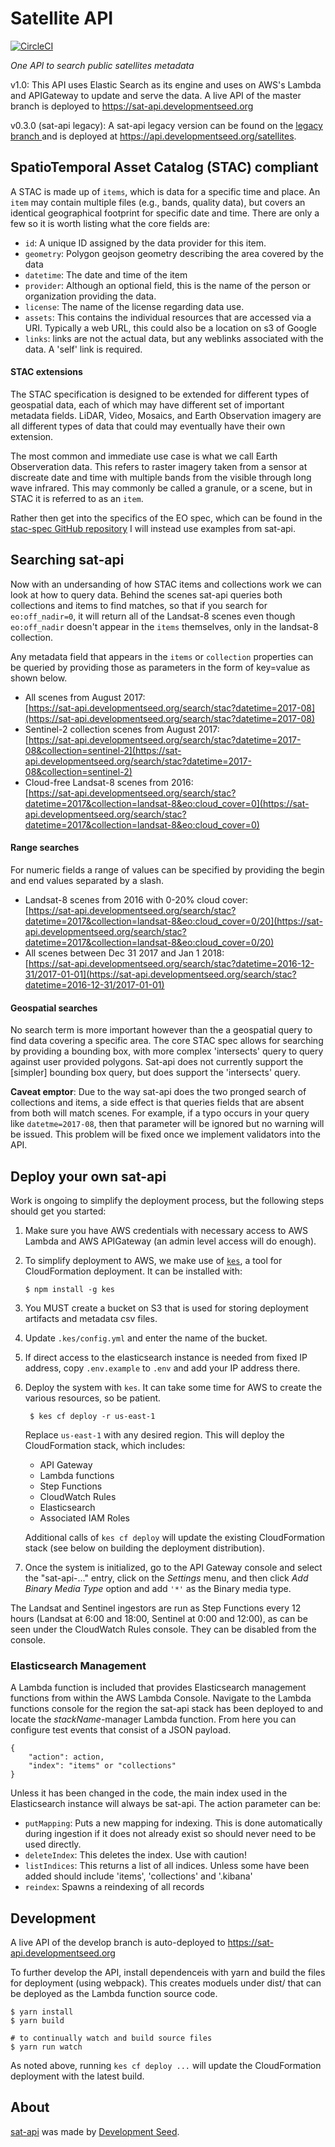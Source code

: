 # Satellite API

[![CircleCI](https://circleci.com/gh/sat-utils/sat-api.svg?style=svg)](https://circleci.com/gh/sat-utils/sat-api)

*One API to search public satellites metadata*

v1.0: This API uses Elastic Search as its engine and uses on AWS's Lambda and APIGateway to update and serve the data. A live API of the master branch is deployed to https://sat-api.developmentseed.org

v0.3.0 (sat-api legacy): A sat-api legacy version can be found on the [legacy branch ](https://github.com/sat-utils/sat-api/tree/legacy) and is deployed at https://api.developmentseed.org/satellites.

## SpatioTemporal Asset Catalog (STAC) compliant

A STAC is made up of `items`, which is data for a specific time and place. An `item` may contain multiple files (e.g., bands, quality data), but covers an identical geographical footprint for specific date and time. There are only a few so it is worth listing what the core fields are:

- `id`: A unique ID assigned by the data provider for this item.
- `geometry`: Polygon geojson geometry describing the area covered by the data
- `datetime`: The date and time of the item
- `provider`: Although an optional field, this is the name of the person or organization providing the data.
- `license`: The name of the license regarding data use.
- `assets`: This contains the individual resources that are accessed via a URI. Typically a web URL, this could also be a location on s3 of Google
- `links`: links are not the actual data, but any weblinks associated with the data. A 'self' link is required.

#### STAC extensions

The STAC specification is designed to be extended for different types of geospatial data, each of which may have different set of important metadata fields. LiDAR, Video, Mosaics, and Earth Observation imagery are all different types of data that could may eventually have their own extension.

The most common and immediate use case is what we call Earth Observeration data. This refers to raster imagery taken from a sensor at discreate date and time with multiple bands from the visible through long wave infrared. This may commonly be called a granule, or a scene, but in STAC it is referred to as an `item`.

Rather then get into the specifics of the EO spec, which can be found in the [stac-spec GitHub repository](https://github.com/radiantearth/stac-spec/blob/master/extensions/stac-eo-spec.md) I will instead use examples from sat-api.


## Searching sat-api

Now with an undersanding of how STAC items and collections work we can look at how to query data. Behind the scenes sat-api queries both collections and items to find matches, so that if you search for `eo:off_nadir=0`, it will return all of the Landsat-8 scenes even though `eo:off_nadir` doesn't appear in the `items` themselves, only in the landsat-8 collection.

Any metadata field that appears in the `items` or `collection` properties can be queried by providing those as parameters in the form of key=value as shown below.

- All scenes from August 2017:   
[https://sat-api.developmentseed.org/search/stac?datetime=2017-08](https://sat-api.developmentseed.org/search/stac?datetime=2017-08)
- Sentinel-2 collection scenes from August 2017:  
[https://sat-api.developmentseed.org/search/stac?datetime=2017-08&collection=sentinel-2](https://sat-api.developmentseed.org/search/stac?datetime=2017-08&collection=sentinel-2)
- Cloud-free Landsat-8 scenes from 2016:  
[https://sat-api.developmentseed.org/search/stac?datetime=2017&collection=landsat-8&eo:cloud_cover=0](https://sat-api.developmentseed.org/search/stac?datetime=2017&collection=landsat-8&eo:cloud_cover=0)

#### Range searches

For numeric fields a range of values can be specified by providing the begin and end values separated by a slash. 

- Landsat-8 scenes from 2016 with 0-20% cloud cover:  
[https://sat-api.developmentseed.org/search/stac?datetime=2017&collection=landsat-8&eo:cloud_cover=0/20](https://sat-api.developmentseed.org/search/stac?datetime=2017&collection=landsat-8&eo:cloud_cover=0/20)
- All scenes between Dec 31 2017 and Jan 1 2018:  
[https://sat-api.developmentseed.org/search/stac?datetime=2016-12-31/2017-01-01](https://sat-api.developmentseed.org/search/stac?datetime=2016-12-31/2017-01-01)

#### Geospatial searches

No search term is more important however than the a geospatial query to find data covering a specific area. The core STAC spec allows for searching by providing a bounding box, with more complex 'intersects' query to query against user provided polygons. Sat-api does not currently support the [simpler] bounding box query, but does support the 'intersects' query.

**Caveat emptor**: Due to the way sat-api does the two pronged search of collections and items, a side effect is that queries fields that are absent from both will match scenes. For example, if a typo occurs in your query like `datetme=2017-08`, then that parameter will be ignored but no warning will be issued. This problem will be fixed once we implement validators into the API.

## Deploy your own sat-api

Work is ongoing to simplify the deployment process, but the following steps should get you started:

1. Make sure you have AWS credentials with necessary access to AWS Lambda and AWS APIGateway (an admin level access will do enough).

2. To simplify deployment to AWS, we make use of [`kes`](http://devseed.com/kes/), a tool for CloudFormation deployment. It can be installed with:

       $ npm install -g kes

3. You MUST create a bucket on S3 that is used for storing deployment artifacts and metadata csv files.

4. Update `.kes/config.yml` and enter the name of the bucket.

5. If direct access to the elasticsearch instance is needed from fixed IP address, copy `.env.example` to `.env` and add your IP address there.

6. Deploy the system with `kes`. It can take some time for AWS to create the various resources, so be patient.

        $ kes cf deploy -r us-east-1
    
    Replace `us-east-1` with any desired region. This will deploy the CloudFormation stack, which includes:

    * API Gateway
    * Lambda functions
    * Step Functions
    * CloudWatch Rules
    * Elasticsearch
    * Associated IAM Roles

    Additional calls of `kes cf deploy` will update the existing CloudFormation stack (see below on building the deployment distribution).

7. Once the system is initialized, go to the API Gateway console and select the "sat-api-..." entry, click on the _Settings_ menu, and then click _Add Binary Media Type_ option and add `'*'` as the Binary media type.

The Landsat and Sentinel ingestors are run as Step Functions every 12 hours (Landsat at 6:00 and 18:00, Sentinel at 0:00 and 12:00), as can be seen under the CloudWatch Rules console. They can be disabled from the console.

### Elasticsearch Management

A Lambda function is included that provides Elasticsearch management functions from within the AWS Lambda Console. Navigate to the Lambda functions console for the region the sat-api stack has been deployed to and locate the *stackName*-manager Lambda function. From here you can configure test events that consist of a JSON payload.

```
{
    "action": action,
    "index": "items" or "collections"
}
```

Unless it has been changed in the code, the main index used in the Elasticsearch instance will always be sat-api. The action parameter can be:

- `putMapping`: Puts a new mapping for indexing. This is done automatically during ingestion if it does not already exist so should never need to be used directly.
- `deleteIndex`: This deletes the index. Use with caution!
- `listIndices`: This returns a list of all indices. Unless some have been added should include 'items', 'collections' and '.kibana'
- `reindex`: Spawns a reindexing of all records

## Development

A live API of the develop branch is auto-deployed to https://sat-api.developmentseed.org

To further develop the API, install dependenceis with yarn and build the files for deployment (using webpack). This creates moduels under dist/ that can be deployed as the Lambda function source code.

    $ yarn install
    $ yarn build

    # to continually watch and build source files
    $ yarn run watch

As noted above, running `kes cf deploy ...` will update the CloudFormation deployment with the latest build.

## About

[sat-api](http://github.com/sat-utils/sat-api.git) was made by [Development Seed](http://developmentseed.org).
